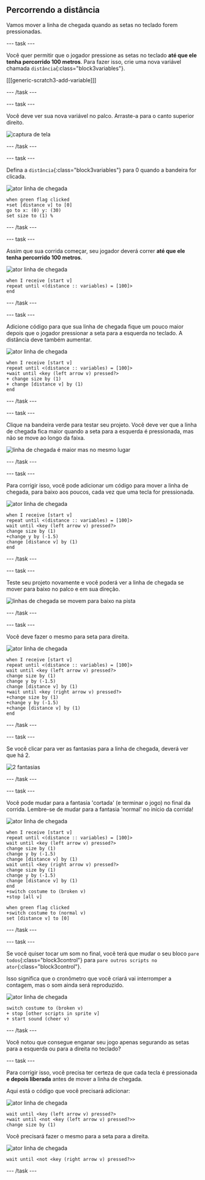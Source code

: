 ## Percorrendo a distância

Vamos mover a linha de chegada quando as setas no teclado forem pressionadas.

--- task ---

Você quer permitir que o jogador pressione as setas no teclado __até que ele tenha percorrido 100 metros__. Para fazer isso, crie uma nova variável chamada `distância`{:class="block3variables"}.

[[[generic-scratch3-add-variable]]]

--- /task ---

--- task ---

Você deve ver sua nova variável no palco. Arraste-a para o canto superior direito.

![captura de tela](images/sprint-distance-drag.png)

--- /task ---

--- task ---

Defina a `distância`{:class="block3variables"} para 0 quando a bandeira for clicada.

![ator linha de chegada](images/finish-line-sprite.png)

```blocks3
when green flag clicked
+set [distance v] to [0]
go to x: (0) y: (30)
set size to (1) %
```

--- /task ---

--- task ---

Assim que sua corrida começar, seu jogador deverá correr __até que ele tenha percorrido 100 metros__.

![ator linha de chegada](images/finish-line-sprite.png)

```blocks3
when I receive [start v]
repeat until <(distance :: variables) = [100]>
end 
```

--- /task ---

--- task ---

Adicione código para que sua linha de chegada fique um pouco maior depois que o jogador pressionar a seta para a esquerda no teclado. A distância deve também aumentar.

![ator linha de chegada](images/finish-line-sprite.png)

```blocks3
when I receive [start v]
repeat until <(distance :: variables) = [100]>
+wait until <key (left arrow v) pressed?>
+ change size by (1)
+ change [distance v] by (1)
end 
```

--- /task ---

--- task ---

Clique na bandeira verde para testar seu projeto. Você deve ver que a linha de chegada fica maior quando a seta para a esquerda é pressionada, mas não se move ao longo da faixa.

![linha de chegada é maior mas no mesmo lugar](images/sprint-line-bug.png)

--- /task ---

--- task ---

Para corrigir isso, você pode adicionar um código para mover a linha de chegada, para baixo aos poucos, cada vez que uma tecla for pressionada.

![ator linha de chegada](images/finish-line-sprite.png)

```blocks3
when I receive [start v]
repeat until <(distance :: variables) = [100]>
wait until <key (left arrow v) pressed?>
change size by (1)
+change y by (-1.5)
change [distance v] by (1)
end 
```

--- /task ---

--- task ---

Teste seu projeto novamente e você poderá ver a linha de chegada se mover para baixo no palco e em sua direção.

![linhas de chegada se movem para baixo na pista](images/sprint-line-fix-test.png)

--- /task ---

--- task ---

Você deve fazer o mesmo para seta para direita.

![ator linha de chegada](images/finish-line-sprite.png)

```blocks3
when I receive [start v]
repeat until <(distance :: variables) = [100]>
wait until <key (left arrow v) pressed?>
change size by (1)
change y by (-1.5)
change [distance v] by (1)
+wait until <key (right arrow v) pressed?>
+change size by (1)
+change y by (-1.5)
+change [distance v] by (1)
end 
```

--- /task ---

--- task ---

Se você clicar para ver as fantasias para a linha de chegada, deverá ver que há 2.

![2 fantasias](images/sprint-line-costumes.png)

--- /task ---

--- task ---

Você pode mudar para a fantasia 'cortada' (e terminar o jogo) no final da corrida. Lembre-se de mudar para a fantasia 'normal' no início da corrida!

![ator linha de chegada](images/finish-line-sprite.png)

```blocks3
when I receive [start v]
repeat until <(distance :: variables) = [100]>
wait until <key (left arrow v) pressed?>
change size by (1)
change y by (-1.5)
change [distance v] by (1)
wait until <key (right arrow v) pressed?>
change size by (1)
change y by (-1.5)
change [distance v] by (1)
end 
+switch costume to (broken v)
+stop [all v]
```

```blocks3
when green flag clicked
+switch costume to (normal v)
set [distance v] to [0]
```

--- /task ---

--- task ---

Se você quiser tocar um som no final, você terá que mudar o seu bloco `pare todos`{:class="block3control"} para `pare outros scripts no ator`{:class="block3control"}.

Isso significa que o cronômetro que você criará vai interromper a contagem, mas o som ainda será reproduzido.

![ator linha de chegada](images/finish-line-sprite.png)

```blocks3
switch costume to (broken v)
+ stop [other scripts in sprite v]
+ start sound (cheer v)
```

--- /task ---

Você notou que consegue enganar seu jogo apenas segurando as setas para a esquerda ou para a direita no teclado?

--- task ---

Para corrigir isso, você precisa ter certeza de que cada tecla é pressionada __e depois liberada__ antes de mover a linha de chegada.

Aqui está o código que você precisará adicionar:

![ator linha de chegada](images/finish-line-sprite.png)

```blocks3
wait until <key (left arrow v) pressed?>
+wait until <not <key (left arrow v) pressed?>>
change size by (1)
```

Você precisará fazer o mesmo para a seta para a direita.

![ator linha de chegada](images/finish-line-sprite.png)

```blocks3
wait until <not <key (right arrow v) pressed?>>
```

--- /task ---
